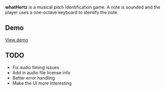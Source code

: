 __whatHertz__ is a musical pitch identification game. A note is sounded and the player uses a one-octave keyboard to identify the note.


## Demo
[View demo](http://erikvorkink.com/whichHertz)


## TODO
- Fix audio timing issues
- Add in audio file license info
- Better error handling
- Make the UI more interesting